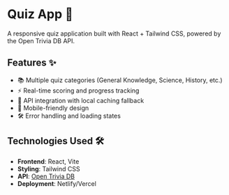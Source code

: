 # Quiz App 🎯

A responsive quiz application built with React + Tailwind CSS, powered by the Open Trivia DB API.

## Features ✨
- 📚 Multiple quiz categories (General Knowledge, Science, History, etc.)
- ⚡ Real-time scoring and progress tracking
- 🔄 API integration with local caching fallback
- 📱 Mobile-friendly design
- 🛠 Error handling and loading states

## Technologies Used 🛠️
- **Frontend**: React, Vite
- **Styling**: Tailwind CSS
- **API**: [Open Trivia DB](https://opentdb.com/)
- **Deployment**: Netlify/Vercel